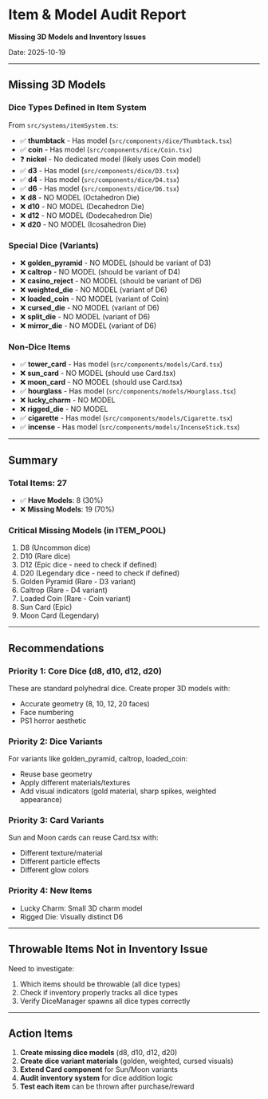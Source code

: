 # Item & Model Audit Report
**Missing 3D Models and Inventory Issues**

Date: 2025-10-19

---

## Missing 3D Models

### Dice Types Defined in Item System

From `src/systems/itemSystem.ts`:
- ✅ **thumbtack** - Has model (`src/components/dice/Thumbtack.tsx`)
- ✅ **coin** - Has model (`src/components/dice/Coin.tsx`)
- ❓ **nickel** - No dedicated model (likely uses Coin model)
- ✅ **d3** - Has model (`src/components/dice/D3.tsx`)
- ✅ **d4** - Has model (`src/components/dice/D4.tsx`)
- ✅ **d6** - Has model (`src/components/dice/D6.tsx`)
- ❌ **d8** - NO MODEL (Octahedron Die)
- ❌ **d10** - NO MODEL (Decahedron Die)
- ❌ **d12** - NO MODEL (Dodecahedron Die)
- ❌ **d20** - NO MODEL (Icosahedron Die)

### Special Dice (Variants)
- ❌ **golden_pyramid** - NO MODEL (should be variant of D3)
- ❌ **caltrop** - NO MODEL (should be variant of D4)
- ❌ **casino_reject** - NO MODEL (should be variant of D6)
- ❌ **weighted_die** - NO MODEL (variant of D6)
- ❌ **loaded_coin** - NO MODEL (variant of Coin)
- ❌ **cursed_die** - NO MODEL (variant of D6)
- ❌ **split_die** - NO MODEL (variant of D6)
- ❌ **mirror_die** - NO MODEL (variant of D6)

### Non-Dice Items
- ✅ **tower_card** - Has model (`src/components/models/Card.tsx`)
- ❌ **sun_card** - NO MODEL (should use Card.tsx)
- ❌ **moon_card** - NO MODEL (should use Card.tsx)
- ✅ **hourglass** - Has model (`src/components/models/Hourglass.tsx`)
- ❌ **lucky_charm** - NO MODEL
- ❌ **rigged_die** - NO MODEL
- ✅ **cigarette** - Has model (`src/components/models/Cigarette.tsx`)
- ✅ **incense** - Has model (`src/components/models/IncenseStick.tsx`)

---

## Summary

### Total Items: 27
- ✅ **Have Models**: 8 (30%)
- ❌ **Missing Models**: 19 (70%)

### Critical Missing Models (in ITEM_POOL)
1. D8 (Uncommon dice)
2. D10 (Rare dice)
3. D12 (Epic dice - need to check if defined)
4. D20 (Legendary dice - need to check if defined)
5. Golden Pyramid (Rare - D3 variant)
6. Caltrop (Rare - D4 variant)
7. Loaded Coin (Rare - Coin variant)
8. Sun Card (Epic)
9. Moon Card (Legendary)

---

## Recommendations

### Priority 1: Core Dice (d8, d10, d12, d20)
These are standard polyhedral dice. Create proper 3D models with:
- Accurate geometry (8, 10, 12, 20 faces)
- Face numbering
- PS1 horror aesthetic

### Priority 2: Dice Variants
For variants like golden_pyramid, caltrop, loaded_coin:
- Reuse base geometry
- Apply different materials/textures
- Add visual indicators (gold material, sharp spikes, weighted appearance)

### Priority 3: Card Variants
Sun and Moon cards can reuse Card.tsx with:
- Different texture/material
- Different particle effects
- Different glow colors

### Priority 4: New Items
- Lucky Charm: Small 3D charm model
- Rigged Die: Visually distinct D6

---

## Throwable Items Not in Inventory Issue

Need to investigate:
1. Which items should be throwable (all dice types)
2. Check if inventory properly tracks all dice types
3. Verify DiceManager spawns all dice types correctly

---

## Action Items

1. **Create missing dice models** (d8, d10, d12, d20)
2. **Create dice variant materials** (golden, weighted, cursed visuals)
3. **Extend Card component** for Sun/Moon variants
4. **Audit inventory system** for dice addition logic
5. **Test each item** can be thrown after purchase/reward


